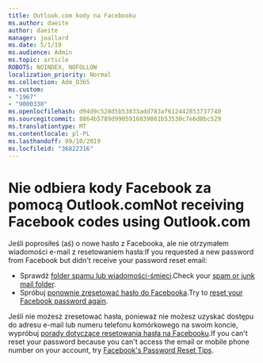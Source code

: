 ```yaml
---
title: Outlook.com kody na Facebooku
ms.author: daeite
author: daeite
manager: joallard
ms.date: 5/1/19
ms.audience: Admin
ms.topic: article
ROBOTS: NOINDEX, NOFOLLOW
localization_priority: Normal
ms.collection: Adm_O365
ms.custom:
- "1967"
- "9000338"
ms.openlocfilehash: d94d9c528d5b53833add783af612442853737740
ms.sourcegitcommit: 8864b5789d9905916039081b53530c7e6d8bc529
ms.translationtype: MT
ms.contentlocale: pl-PL
ms.lasthandoff: 09/10/2019
ms.locfileid: "36822316"
---
```

# <a name="not-receiving-facebook-codes-using-outlookcom"></a><span data-ttu-id="49030-102">Nie odbiera kody Facebook za pomocą Outlook.com</span><span class="sxs-lookup"><span data-stu-id="49030-102">Not receiving Facebook codes using Outlook.com</span></span>

<span data-ttu-id="49030-103">Jeśli poprosiłeś (aś) o nowe hasło z Facebooka, ale nie otrzymałem wiadomości e-mail z resetowaniem hasła:</span><span class="sxs-lookup"><span data-stu-id="49030-103">If you requested a new password from Facebook but didn't receive your password reset email:</span></span>

- <span data-ttu-id="49030-104">Sprawdź [folder spamu lub wiadomości-śmieci](https://outlook.live.com/mail/junkemail).</span><span class="sxs-lookup"><span data-stu-id="49030-104">Check your [spam or junk mail folder](https://outlook.live.com/mail/junkemail).</span></span>
- <span data-ttu-id="49030-105">Spróbuj [ponownie zresetować hasło do Facebooka](https://aka.ms/facebook-password-reset).</span><span class="sxs-lookup"><span data-stu-id="49030-105">Try to [reset your Facebook password again](https://aka.ms/facebook-password-reset).</span></span>

<span data-ttu-id="49030-106">Jeśli nie możesz zresetować hasła, ponieważ nie możesz uzyskać dostępu do adresu e-mail lub numeru telefonu komórkowego na swoim koncie, wypróbuj [porady dotyczące resetowania hasła na Facebooku](https://aka.ms/facebook-password-help).</span><span class="sxs-lookup"><span data-stu-id="49030-106">If you can't reset your password because you can't access the email or mobile phone number on your account, try [Facebook's Password Reset Tips](https://aka.ms/facebook-password-help).</span></span>